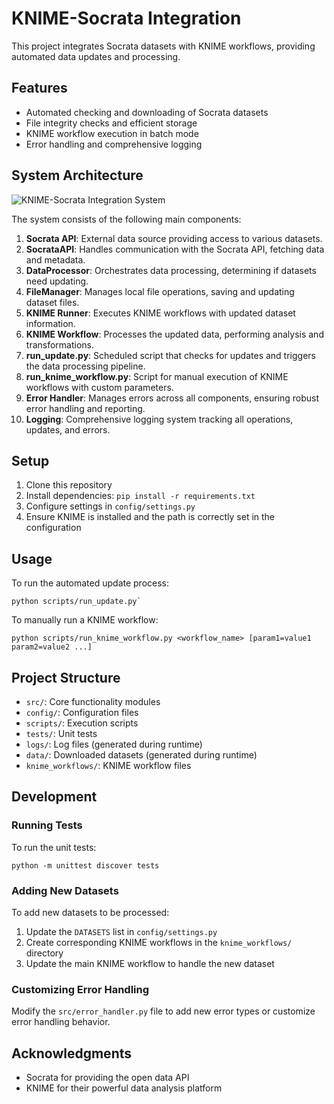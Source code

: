 # KNIME-Socrata Integration

This project integrates Socrata datasets with KNIME workflows, providing automated data updates and processing.

## Features

- Automated checking and downloading of Socrata datasets
- File integrity checks and efficient storage
- KNIME workflow execution in batch mode
- Error handling and comprehensive logging

## System Architecture

![KNIME-Socrata Integration System](https://github.com/Load-Guard/LoadGuard-KNIME-Socrata-Integration-System/blob/main/assets/LoadGuard_Knime.png)

The system consists of the following main components:

1. **Socrata API**: External data source providing access to various datasets.
2. **SocrataAPI**: Handles communication with the Socrata API, fetching data and metadata.
3. **DataProcessor**: Orchestrates data processing, determining if datasets need updating.
4. **FileManager**: Manages local file operations, saving and updating dataset files.
5. **KNIME Runner**: Executes KNIME workflows with updated dataset information.
6. **KNIME Workflow**: Processes the updated data, performing analysis and transformations.
7. **run_update.py**: Scheduled script that checks for updates and triggers the data processing pipeline.
8. **run_knime_workflow.py**: Script for manual execution of KNIME workflows with custom parameters.
9. **Error Handler**: Manages errors across all components, ensuring robust error handling and reporting.
10. **Logging**: Comprehensive logging system tracking all operations, updates, and errors.

## Setup

1. Clone this repository
2. Install dependencies: `pip install -r requirements.txt`
3. Configure settings in `config/settings.py`
4. Ensure KNIME is installed and the path is correctly set in the configuration

## Usage

To run the automated update process: 

```
python scripts/run_update.py`
```

To manually run a KNIME workflow: 

```
python scripts/run_knime_workflow.py <workflow_name> [param1=value1 param2=value2 ...]
```

## Project Structure

- `src/`: Core functionality modules
- `config/`: Configuration files
- `scripts/`: Execution scripts
- `tests/`: Unit tests
- `logs/`: Log files (generated during runtime)
- `data/`: Downloaded datasets (generated during runtime)
- `knime_workflows/`: KNIME workflow files

## Development

### Running Tests

To run the unit tests:

```
python -m unittest discover tests
```

### Adding New Datasets

To add new datasets to be processed:

1. Update the `DATASETS` list in `config/settings.py`
2. Create corresponding KNIME workflows in the `knime_workflows/` directory
3. Update the main KNIME workflow to handle the new dataset

### Customizing Error Handling

Modify the `src/error_handler.py` file to add new error types or customize error handling behavior.

## Acknowledgments

- Socrata for providing the open data API
- KNIME for their powerful data analysis platform

